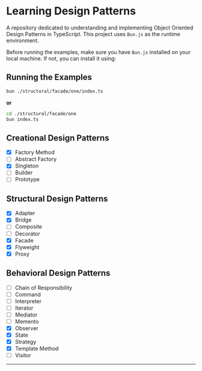 # Learning Design Patterns

A repository dedicated to understanding and implementing Object Oriented Design Patterns in TypeScript. This project uses `Bun.js` as the runtime environment.

Before running the examples, make sure you have `Bun.js` installed on your local machine. If not, you can install it using:

## Running the Examples

```bash
bun ./structural/facade/one/index.ts
```

**or**

```bash
cd ./structural/facade/one
bun index.ts
```

## Creational Design Patterns

- [x] Factory Method
- [ ] Abstract Factory
- [x] Singleton
- [ ] Builder
- [ ] Prototype

## Structural Design Patterns

- [x] Adapter
- [x] Bridge
- [ ] Composite
- [ ] Decorator
- [x] Facade
- [x] Flyweight
- [x] Proxy

## Behavioral Design Patterns

- [ ] Chain of Responsibility
- [ ] Command
- [ ] Interpreter
- [ ] Iterator
- [ ] Mediator
- [ ] Memento
- [x] Observer
- [x] State
- [x] Strategy
- [x] Template Method
- [ ] Visitor

---

